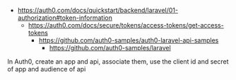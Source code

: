 - https://auth0.com/docs/quickstart/backend/laravel/01-authorization#token-information
	- https://auth0.com/docs/secure/tokens/access-tokens/get-access-tokens
		- https://github.com/auth0-samples/auth0-laravel-api-samples
			- https://github.com/auth0-samples/laravel

In Auth0, create an app and api, associate them, use the client id and secret of app and audience of api